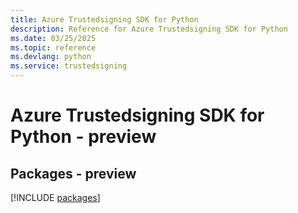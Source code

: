 ```yaml
---
title: Azure Trustedsigning SDK for Python
description: Reference for Azure Trustedsigning SDK for Python
ms.date: 03/25/2025
ms.topic: reference
ms.devlang: python
ms.service: trustedsigning
---
```

# Azure Trustedsigning SDK for Python - preview
## Packages - preview
[!INCLUDE [packages](trustedsigning-index.md)]